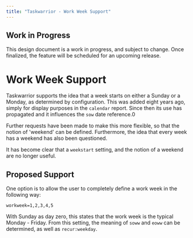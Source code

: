 ```yaml
---
title: "Taskwarrior - Work Week Support"
---
```


## Work in Progress

This design document is a work in progress, and subject to change.
Once finalized, the feature will be scheduled for an upcoming release.


# Work Week Support

Taskwarrior supports the idea that a week starts on either a Sunday or a Monday, as determined by configuration.
This was added eight years ago, simply for display purposes in the `calendar` report.
Since then its use has propagated and it influences the `sow` date reference.0

Further requests have been made to make this more flexible, so that the notion of \'weekend\' can be defined.
Furthermore, the idea that every week has a weekend has also been questioned.

It has become clear that a `weekstart` setting, and the notion of a weekend are no longer useful.

## Proposed Support

One option is to allow the user to completely define a work week in the following way:

    workweek=1,2,3,4,5

With Sunday as day zero, this states that the work week is the typical Monday - Friday.
From this setting, the meaning of `soww` and `eoww` can be determined, as well as `recur:weekday`.
